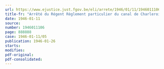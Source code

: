 ```yaml
---
url: https://www.ejustice.just.fgov.be/eli/arrete/1946/01/11/1946011106/justel
title-fr: "Arrêté du Régent Règlement particulier du canal de Charleroi à Bruxelles et de ses embranchements. - Modifications aux articles 3, 4, 5 et 14 (Abrogé par AR 07-09-1950, art. 4)"
date: 1946-01-11
source:
number: 1946011106
page: 888888
case: 1946-01-11/05
publication: 1946-01-26
starts:
modifies:
pdf-original:
pdf-consolidated:
---
```


